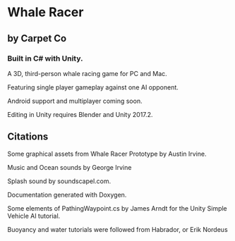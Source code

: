 # Whale Racer 

## by Carpet Co

### Built in C# with Unity.

A 3D, third-person whale racing game for PC and Mac. 

Featuring single player gameplay against one AI opponent.

Android support and multiplayer coming soon.

Editing in Unity requires Blender and Unity 2017.2. 

## Citations

Some graphical assets from Whale Racer Prototype by Austin Irvine.

Music and Ocean sounds by George Irvine

Splash sound by soundscapel.com.

Documentation generated with Doxygen.

Some elements of PathingWaypoint.cs by James Arndt for the Unity Simple Vehicle AI tutorial.

Buoyancy and water tutorials were followed from Habrador, or Erik Nordeus
